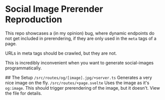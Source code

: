 # Social Image Prerender Reproduction

This repo showcases a (in my opinion) bug, where dynamic endpoints do not get included in prerendering, if they are only used in the `meta` tags of a page.

URLs in meta tags should be crawled, but they are not.


This is incredibly inconvenient when you want to generate social-images programmatically.

## The Setup
`/src/routes/og/[image].jpg/+server.ts` Generates a very nice image on the fly.
`/src/routes/+page.svelte` Uses the image as it's `og:image`. This should trigger prerendering of the image, but it doesn't. View the file for details.